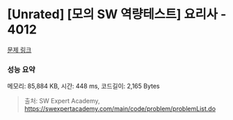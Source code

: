 # [Unrated] [모의 SW 역량테스트] 요리사 - 4012 

[문제 링크](https://swexpertacademy.com/main/code/problem/problemDetail.do?contestProbId=AWIeUtVakTMDFAVH) 

### 성능 요약

메모리: 85,884 KB, 시간: 448 ms, 코드길이: 2,165 Bytes



> 출처: SW Expert Academy, https://swexpertacademy.com/main/code/problem/problemList.do